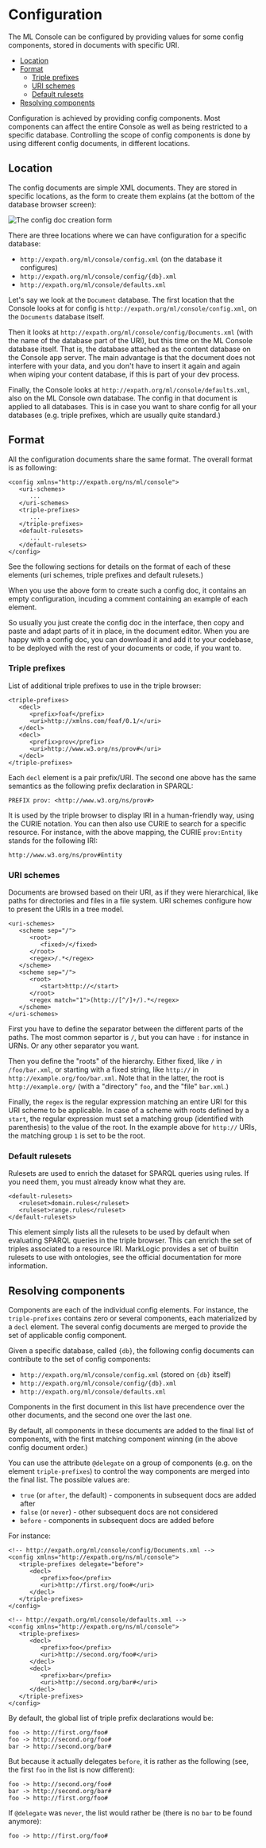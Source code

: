 # Configuration

The ML Console can be configured by providing values for some config components,
stored in documents with specific URI.

- [Location](#location)
- [Format](#format)
    - [Triple prefixes](#triple-prefixes)
    - [URI schemes](#uri-schemes)
    - [Default rulesets](#default-rulesets)
- [Resolving components](#resolving-components)

Configuration is achieved by providing config components.  Most components can
affect the entire Console as well as being restricted to a specific database.
Controlling the scope of config components is done by using different config
documents, in different locations.

## Location

The config documents are simple XML documents.  They are stored in specific
locations, as the form to create them explains (at the bottom of the database
browser screen):

![The config doc creation form](../images/create-config-docs.png)

There are three locations where we can have configuration for a specific
database:

- `http://expath.org/ml/console/config.xml` (on the database it configures)
- `http://expath.org/ml/console/config/{db}.xml`
- `http://expath.org/ml/console/defaults.xml`

Let's say we look at the `Document` database.  The first location that the
Console looks at for config is `http://expath.org/ml/console/config.xml`, on the
`Documents` database itself.

Then it looks at `http://expath.org/ml/console/config/Documents.xml` (with the
name of the database part of the URI), but this time on the ML Console database
itself.  That is, the database attached as the content database on the Console
app server.  The main advantage is that the document does not interfere with
your data, and you don't have to insert it again and again when wiping your
content database, if this is part of your dev process.

Finally, the Console looks at `http://expath.org/ml/console/defaults.xml`, also
on the ML Console own database.  The config in that document is applied to all
databases.  This is in case you want to share config for all your databases
(e.g. triple prefixes, which are usually quite standard.)

## Format

All the configuration documents share the same format.  The overall format is as
following:

    <config xmlns="http://expath.org/ns/ml/console">
       <uri-schemes>
          ...
       </uri-schemes>
       <triple-prefixes>
          ...
       </triple-prefixes>
       <default-rulesets>
          ...
       </default-rulesets>
    </config>

See the following sections for details on the format of each of these elements
(uri schemes, triple prefixes and default rulesets.)

When you use the above form to create such a config doc, it contains an empty
configuration, incuding a comment containing an example of each element.

So usually you just create the config doc in the interface, then copy and paste
and adapt parts of it in place, in the document editor.  When you are happy with
a config doc, you can download it and add it to your codebase, to be deployed
with the rest of your documents or code, if you want to.

### Triple prefixes

List of additional triple prefixes to use in the triple browser:

    <triple-prefixes>
       <decl>
          <prefix>foaf</prefix>
          <uri>http://xmlns.com/foaf/0.1/</uri>
       </decl>
       <decl>
          <prefix>prov</prefix>
          <uri>http://www.w3.org/ns/prov#</uri>
       </decl>
    </triple-prefixes>

Each `decl` element is a pair prefix/URI.  The second one above has the same
semantics as the following prefix declaration in SPARQL:

    PREFIX prov: <http://www.w3.org/ns/prov#>

It is used by the triple browser to display IRI in a human-friendly way, using
the CURIE notation.  You can then also use CURIE to search for a specific
resource.  For instance, with the above mapping, the CURIE `prov:Entity` stands
for the following IRI:

    http://www.w3.org/ns/prov#Entity

### URI schemes

Documents are browsed based on their URI, as if they were hierarchical, like
paths for directories and files in a file system.  URI schemes configure how to
present the URIs in a tree model.

    <uri-schemes>
       <scheme sep="/">
          <root>
             <fixed>/</fixed>
          </root>
          <regex>/.*</regex>
       </scheme>
       <scheme sep="/">
          <root>
             <start>http://</start>
          </root>
          <regex match="1">(http://[^/]+/).*</regex>
       </scheme>
    </uri-schemes>

First you have to define the separator between the different parts of the paths.
The most common separtor is `/`, but you can have `:` for instance in URNs.  Or
any other separator you want.

Then you define the "roots" of the hierarchy.  Either fixed, like `/` in
`/foo/bar.xml`, or starting with a fixed string, like `http://` in
`http://example.org/foo/bar.xml`.  Note that in the latter, the root is
`http://example.org/` (with a "directory" `foo`, and the "file" `bar.xml`.)

Finally, the `regex` is the regular expression matching an entire URI for this
URI scheme to be applicable.  In case of a scheme with roots defined by a
`start`, the regular expression must set a matching group (identified with
parenthesis) to the value of the root.  In the example above for `http://` URIs,
the matching group `1` is set to be the root.

### Default rulesets

Rulesets are used to enrich the dataset for SPARQL queries using rules.  If you
need them, you must already know what they are.

    <default-rulesets>
       <ruleset>domain.rules</ruleset>
       <ruleset>range.rules</ruleset>
    </default-rulesets>

This element simply lists all the rulesets to be used by default when evaluating
SPARQL queries in the triple browser.  This can enrich the set of triples
associated to a resource IRI.  MarkLogic provides a set of builtin rulesets to
use with ontologies, see the official documentation for more information.

## Resolving components

Components are each of the individual config elements.  For instance, the
`triple-prefixes` contains zero or several components, each materialized by a
`decl` element.  The several config documents are merged to provide the set of
applicable config component.

Given a specific database, called `{db}`, the following config documents can
contribute to the set of config components:

- `http://expath.org/ml/console/config.xml` (stored on `{db}` itself)
- `http://expath.org/ml/console/config/{db}.xml`
- `http://expath.org/ml/console/defaults.xml`

Components in the first document in this list have precendence over the other
documents, and the second one over the last one.

By default, all components in these documents are added to the final list of
components, with the first matching component winning (in the above config
document order.)

You can use the attribute `@delegate` on a group of components (e.g. on the
element `triple-prefixes`) to control the way components are merged into the
final list.  The possible values are:

- `true` (or `after`, the default) - components in subsequent docs are added
  after
- `false` (or `never`) - other subsequent docs are not considered
- `before` - components in subsequent docs are added before

For instance:

    <!-- http://expath.org/ml/console/config/Documents.xml -->
    <config xmlns="http://expath.org/ns/ml/console">
       <triple-prefixes delegate="before">
          <decl>
             <prefix>foo</prefix>
             <uri>http://first.org/foo#</uri>
          </decl>
       </triple-prefixes>
    </config>

    <!-- http://expath.org/ml/console/defaults.xml -->
    <config xmlns="http://expath.org/ns/ml/console">
       <triple-prefixes>
          <decl>
             <prefix>foo</prefix>
             <uri>http://second.org/foo#</uri>
          </decl>
          <decl>
             <prefix>bar</prefix>
             <uri>http://second.org/bar#</uri>
          </decl>
       </triple-prefixes>
    </config>

By default, the global list of triple prefix declarations would be:

    foo -> http://first.org/foo#
    foo -> http://second.org/foo#
    bar -> http://second.org/bar#

But because it actually delegates `before`, it is rather as the following (see,
the first `foo` in the list is now different):

    foo -> http://second.org/foo#
    bar -> http://second.org/bar#
    foo -> http://first.org/foo#

If `@delegate` was `never`, the list would rather be (there is no `bar` to be
found anymore):

    foo -> http://first.org/foo#
